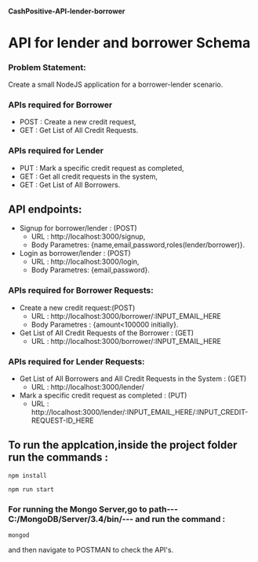 #### CashPositive-API-lender-borrower
# API for lender and borrower Schema
### Problem Statement:  
Create a small NodeJS application for a borrower-lender scenario.
### APIs required for Borrower
* POST : Create a new credit request,
* GET : Get List of All Credit Requests.

### APIs required for Lender
* PUT : Mark a specific credit request as completed,
* GET : Get all credit requests in the system,
* GET : Get List of All Borrowers.

## API endpoints:
* Signup for borrower/lender : (POST) 
  * URL : http://localhost:3000/signup,
  * Body Parametres: {name,email,password,roles(lender/borrower)}.
* Login as borrower/lender : (POST)
  * URL : http://localhost:3000/login,
  * Body Parametres: {email,password}.
### APIs required for Borrower Requests:
* Create a new credit request:(POST)
  * URL : http://localhost:3000/borrower/:INPUT_EMAIL_HERE
  * Body Parametres : {amount<100000 initially}.
* Get List of All Credit Requests of the Borrower : (GET)
  * URL : http://localhost:3000/borrower/:INPUT_EMAIL_HERE
### APIs required for Lender Requests:
* Get List of All Borrowers and All Credit Requests in the System : (GET)
  * URL : http://localhost:3000/lender/
* Mark a specific credit request as completed : (PUT)
  * URL : http://localhost:3000/lender/:INPUT_EMAIL_HERE/:INPUT_CREDIT-REQUEST-ID_HERE


## To run the applcation,inside the project folder run the commands :
```
npm install
```
```
npm run start
``` 
### For running the Mongo Server,go to path---C:/MongoDB/Server/3.4/bin/--- and run the command :
```
mongod
```

and then  navigate to POSTMAN to check the API's.
